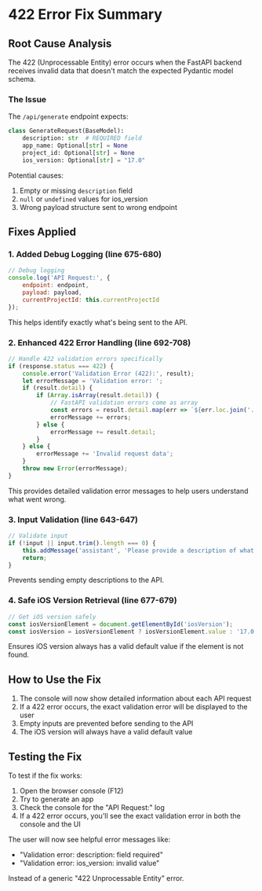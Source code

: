 # 422 Error Fix Summary

## Root Cause Analysis

The 422 (Unprocessable Entity) error occurs when the FastAPI backend receives invalid data that doesn't match the expected Pydantic model schema. 

### The Issue
The `/api/generate` endpoint expects:
```python
class GenerateRequest(BaseModel):
    description: str  # REQUIRED field
    app_name: Optional[str] = None
    project_id: Optional[str] = None
    ios_version: Optional[str] = "17.0"
```

Potential causes:
1. Empty or missing `description` field
2. `null` or `undefined` values for ios_version
3. Wrong payload structure sent to wrong endpoint

## Fixes Applied

### 1. Added Debug Logging (line 675-680)
```javascript
// Debug logging
console.log('API Request:', {
    endpoint: endpoint,
    payload: payload,
    currentProjectId: this.currentProjectId
});
```
This helps identify exactly what's being sent to the API.

### 2. Enhanced 422 Error Handling (line 692-708)
```javascript
// Handle 422 validation errors specifically
if (response.status === 422) {
    console.error('Validation Error (422):', result);
    let errorMessage = 'Validation error: ';
    if (result.detail) {
        if (Array.isArray(result.detail)) {
            // FastAPI validation errors come as array
            const errors = result.detail.map(err => `${err.loc.join('.')}: ${err.msg}`).join(', ');
            errorMessage += errors;
        } else {
            errorMessage += result.detail;
        }
    } else {
        errorMessage += 'Invalid request data';
    }
    throw new Error(errorMessage);
}
```
This provides detailed validation error messages to help users understand what went wrong.

### 3. Input Validation (line 643-647)
```javascript
// Validate input
if (!input || input.trim().length === 0) {
    this.addMessage('assistant', 'Please provide a description of what you want to create or modify.');
    return;
}
```
Prevents sending empty descriptions to the API.

### 4. Safe iOS Version Retrieval (line 677-679)
```javascript
// Get iOS version safely
const iosVersionElement = document.getElementById('iosVersion');
const iosVersion = iosVersionElement ? iosVersionElement.value : '17.0';
```
Ensures iOS version always has a valid default value if the element is not found.

## How to Use the Fix

1. The console will now show detailed information about each API request
2. If a 422 error occurs, the exact validation error will be displayed to the user
3. Empty inputs are prevented before sending to the API
4. The iOS version will always have a valid default value

## Testing the Fix

To test if the fix works:
1. Open the browser console (F12)
2. Try to generate an app
3. Check the console for the "API Request:" log
4. If a 422 error occurs, you'll see the exact validation error in both the console and the UI

The user will now see helpful error messages like:
- "Validation error: description: field required"
- "Validation error: ios_version: invalid value"

Instead of a generic "422 Unprocessable Entity" error.